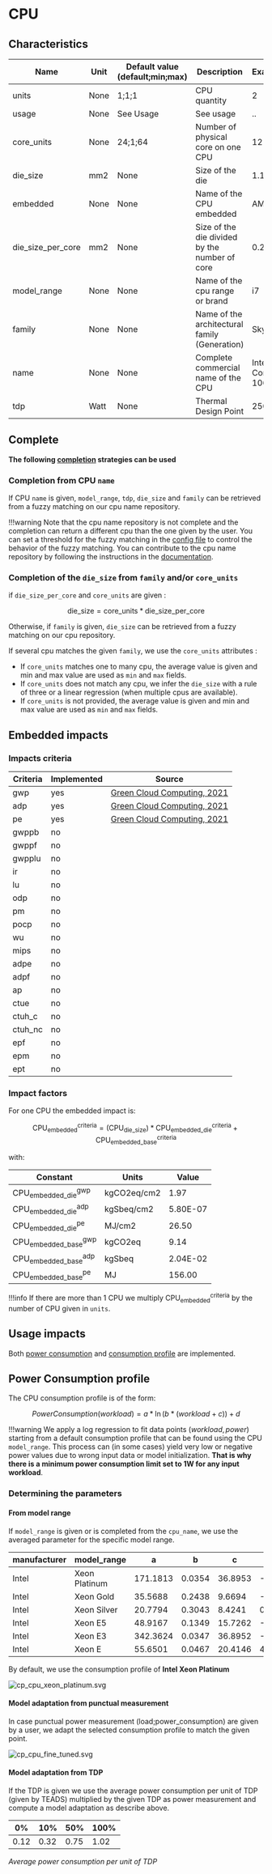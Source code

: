 # CPU

## Characteristics

| Name              | Unit | Default value (default;min;max) | Description                                   | Example            |
|-------------------|------|---------------------------------|-----------------------------------------------|--------------------|
| units             | None | 1;1;1                           | CPU quantity                                  | 2                  |
| usage             | None | See Usage                       | See usage                                     | ..                 |
| core_units        | None | 24;1;64                         | Number of physical core on one CPU            | 12                 |
| die_size          | mm2  | None                            | Size of the die                               | 1.1                |
| embedded          | None | None                            | Name of the CPU embedded                      | AMD                |
| die_size_per_core | mm2  | None                            | Size of the die divided by the number of core | 0.245              |
| model_range       | None | None                            | Name of the cpu range or brand                | i7                 |
| family            | None | None                            | Name of the architectural family (Generation) | Skylake            |
| name              | None | None                            | Complete commercial name of the CPU           | Intel Core i7-1065 |
| tdp               | Watt | None                            | Thermal Design Point                          | 250                |

## Complete

**The following [completion](../auto_complete.md) strategies can be used**

### Completion from CPU ```name```

If CPU ```name``` is given, ```model_range```, ```tdp```, ```die_size``` and ```family``` can be retrieved from a fuzzy matching on our cpu name repository. 

!!!warning
    Note that the cpu name repository is not complete and the completion can return a different cpu than the one given by the user. You can set a threshold for the fuzzy matching in the [config file](../../config.md) to control the behavior of the fuzzy matching. You can contribute to the cpu name repository by following the instructions in the [documentation](../../contributing/cpu.md).

### Completion of the ```die_size``` from ```family``` and/or ```core_units```

if ```die_size_per_core``` and ```core_units``` are given :

$$ \text{die_size} = {\text{core_units}}*{\text{die_size_per_core}}$$

Otherwise, if ```family``` is given, ```die_size``` can be retrieved from a fuzzy matching on our cpu repository. 

If several cpu matches the given ```family```, we use the ```core_units``` attributes : 

* If ```core_units``` matches one to many cpu, the average value is given and min and max value are used as ```min``` and ```max``` fields.
* If ```core_units``` does not match any cpu, we infer the ```die_size``` with a rule of three or a linear regression (when multiple cpus are available).
* If ```core_units``` is not provided, the average value is given and min and max value are used as ```min``` and ```max``` fields.

## Embedded impacts

### Impacts criteria

| Criteria | Implemented | Source                                                                                                                                                         | 
|----------|-------------|----------------------------------------------------------------------------------------------------------------------------------------------------------------|
| gwp      | yes         | [Green Cloud Computing, 2021](https://www.umweltbundesamt.de/sites/default/files/medien/5750/publikationen/2021-06-17_texte_94-2021_green-cloud-computing.pdf) |
| adp      | yes         | [Green Cloud Computing, 2021](https://www.umweltbundesamt.de/sites/default/files/medien/5750/publikationen/2021-06-17_texte_94-2021_green-cloud-computing.pdf) |
| pe       | yes         | [Green Cloud Computing, 2021](https://www.umweltbundesamt.de/sites/default/files/medien/5750/publikationen/2021-06-17_texte_94-2021_green-cloud-computing.pdf) |
| gwppb    | no          |                                                                                                                                                                |
| gwppf    | no          |                                                                                                                                                                |
| gwpplu   | no          |                                                                                                                                                                |
| ir       | no          |                                                                                                                                                                |
| lu       | no          |                                                                                                                                                                |
| odp      | no          |                                                                                                                                                                |
| pm       | no          |                                                                                                                                                                |
| pocp     | no          |                                                                                                                                                                |
| wu       | no          |                                                                                                                                                                |
| mips     | no          |                                                                                                                                                                |
| adpe     | no          |                                                                                                                                                                |
| adpf     | no          |                                                                                                                                                                |
| ap       | no          |                                                                                                                                                                |
| ctue     | no          |                                                                                                                                                                |
| ctuh_c   | no          |                                                                                                                                                                |
| ctuh_nc  | no          |                                                                                                                                                                |
| epf      | no          |                                                                                                                                                                |
| epm      | no          |                                                                                                                                                                |
| ept      | no          |                                                                                                                                                                |

### Impact factors

For one CPU the embedded impact is:

$$ 
\text{CPU}_\text{embedded}^\text{criteria} = (\text{CPU}_{\text{die_size}}) * \text{CPU}_\text{embedded_die}^\text{criteria} + \text{CPU}_\text{embedded_base}^\text{criteria}
$$

with:

| Constant                                         | Units       | Value    |
|--------------------------------------------------|-------------|----------|
| $\text{CPU}_\text{embedded_die}^{\text{gwp}}$    | kgCO2eq/cm2 | 1.97     |
| $\text{CPU}_\text{embedded_die}^{\text{adp}}$    | kgSbeq/cm2  | 5.80E-07 |
| $\text{CPU}_\text{embedded_die}^{\text{pe}}$     | MJ/cm2      | 26.50    |
| $\text{CPU}_\text{embedded_base}^{\text{gwp}}$   | kgCO2eq     | 9.14     |
| $\text{CPU}_\text{embedded_base}^{\text{adp}}$   | kgSbeq      | 2.04E-02 |
| $\text{CPU}_\text{embedded_base}^{\text{pe}}$    | MJ          | 156.00   |

!!!info
    If there are more than 1 CPU we multiply $\text{CPU}_\text{embedded}^\text{criteria}$ by the number of CPU given in `units`.

## Usage impacts

Both [power consumption](../usage/elec_conso.md) and [consumption profile](../consumption_profile.md) are implemented.

## Power Consumption profile

The CPU consumption profile is of the form: 

$$
PowerConsumption(workload) = a * \ln(b * (workload + c)) + d
$$

!!!warning
    We apply a log regression to fit data points $(workload, power)$ starting from a default consumption profile that can be found using the CPU `model_range`. This process can (in some cases) yield very low or negative power values due to wrong input data or model initialization. **That is why there is a minimum power consumption limit set to 1W for any input workload**.

### Determining the parameters

#### From model range

If ```model_range``` is given or is completed from the ```cpu_name```, we use the averaged parameter for the specific model range.

| manufacturer | model_range   | a        | b      | c       | d        |
|--------------|---------------|----------|--------|---------|----------|
| Intel        | Xeon Platinum | 171.1813 | 0.0354 | 36.8953 | -10.1336 |
| Intel        | Xeon Gold     | 35.5688  | 0.2438 | 9.6694  | -0.6087  |
| Intel        | Xeon Silver   | 20.7794  | 0.3043 | 8.4241  | 0.8613   |
| Intel        | Xeon E5       | 48.9167  | 0.1349 | 15.7262 | -4.654   |
| Intel        | Xeon E3       | 342.3624 | 0.0347 | 36.8952 | -16.4022 |
| Intel        | Xeon E        | 55.6501  | 0.0467 | 20.4146 | 4.24362  |

By default, we use the consumption profile of **Intel Xeon Platinum**

![cp_cpu_xeon_platinum.svg](cp_cpu_xeon_platinum.svg)

#### Model adaptation from punctual measurement

In case punctual power measurement (load;power_consumption) are given by a user, we adapt the selected consumption
profile to match the given point.

![cp_cpu_fine_tuned.svg](cp_cpu_fine_tuned.svg)

#### Model adaptation from TDP

If the TDP is given we use the average power consumption per unit of TDP (given by TEADS) multiplied by the given TDP as power measurement and compute a model adaptation as describe above. 

| 0%   | 10%  | 50%   | 100%   |
|------|------|-------|--------|
| 0.12 | 0.32 | 0.75  | 1.02   |
*Average power consumption per unit of TDP*

